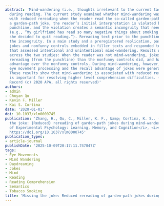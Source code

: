 ```yaml
---
abstract: 'Mind-wandering (i.e., thoughts irrelevant to the current task) occurs frequently
  during reading. The current study examined whether mind-wandering was associated
  with reduced rereading when the reader read the so-called garden-path jokes. In
  a garden-path joke, the reader’s initial interpretation is violated by the final
  punchline, and the violation creates a semantic incongruity that needs to be resolved
  (e.g., “My girlfriend has read so many negative things about smoking. Therefore,
  she decided to quit reading.”). Rereading text prior to the punchline can help resolve
  the incongruity. In a main study and a preregistered replication, participants read
  jokes and nonfunny controls embedded in filler texts and responded to thought probes
  that assessed intentional and unintentional mind-wandering. Results were consistent
  across the two studies: When the reader was not mind-wandering, jokes elicited more
  rereading (from the punchline) than the nonfunny controls did, and had a recall
  advantage over the nonfunny controls. During mind-wandering, however, the additional
  eye movement processing and the recall advantage of jokes were generally reduced.
  These results show that mind-wandering is associated with reduced rereading, which
  is important for resolving higher level comprehension difficulties. (PsycInfo Database
  Record (c) 2020 APA, all rights reserved)'
authors:
- admin
- Chuyan Qu
- Kevin F. Miller
- Kai S. Cortina
date: '2020-01-01'
doi: 10.1037/xlm0000745
publication: 'Zhang, H., Qu, C., Miller, K. F., &amp; Cortina, K. S.. (2020). Missing
  the joke: {Reduced} rereading of garden-path jokes during mind-wandering. <i>Journal
  of Experimental Psychology: Learning, Memory, and Cognition</i>, <i>46</i>(4), 638--648.
  https://doi.org/10.1037/xlm0000745'
publication_types:
- article-journal
publishDate: '2025-10-09T20:17:11.747047Z'
tags:
- Eye Movements
- Mind Wandering
- Daydreaming
- Jokes
- Mind
- Reading
- Reading Comprehension
- Semantics
- Tobacco Smoking
title: 'Missing the joke: Reduced rereading of garden-path jokes during mind-wandering'
---
```

